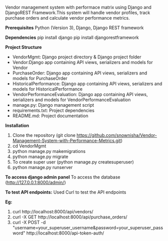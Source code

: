 Vendor management system with performace matrix using Django and DjangoREST Framework.This system will handle vendor profiles, track purchase orders and 
calculate vendor performance metrics.

**Prerequisites**
Python (Version 3), Django, Django REST framework

**Dependencies**
pip install django
pip install djangorestframework

**Project Structure**
* VendorMgmt: Django project directory & Django project folder
* Vendor:Django app containing API views, serializers and models for Vendor
* PurchaseOrder: Django app containing API views, serializers and models for PurchaseOrder
* HistoricalPerformance: Django app containing API views, serializers and models for HistoricalPerformance
* VendorPerformanceEvaluation: Django app containing API views, serializers and models for VendorPerformanceEvaluation
* manage.py: Django management script
* requirements.txt: Project dependencies
* README.md: Project documentation

**Installation**
  1. Clone the repository (git clone https://github.com/snownisha/Vendor-Management-System-with-Performance-Metrics.git)
  2. cd VendorMgmt
  3. python manage.py makemigrations
  4. python manage.py migrate
  5. To create super user (python manage.py createsuperuser)
  6. python manage.py runserver

**To access django admin panel**
To access the database (http://127.0.0.1:8000/admin/) 

**To test API endpoints:**
Used Curl to test the API endpoints

**Eg:**
1) curl http://localhost:8000/api/vendors/
2) curl -X GET http://localhost:8000/api/purchase_orders/
3) curl -X POST -d "username=your_superuser_username&password=your_superuser_password" http://localhost:8000/api-token-auth/
